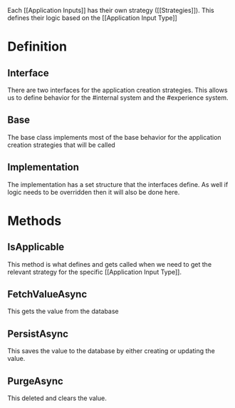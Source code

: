 Each [[Application Inputs]] has their own strategy ([[Strategies]]). This defines their logic based on the [[Application Input Type]]


# Definition

## Interface 
There are two interfaces for the application creation strategies. This allows us to define behavior for the #internal system and the #experience system. 

## Base
The base class implements most of the base behavior for the application creation strategies that will be called 


## Implementation
The implementation has a set structure that the interfaces define. As well if logic needs to be overridden then it will also be done here. 


# Methods

## IsApplicable

This method is what defines and gets called when we need to get the relevant strategy for the specific [[Application Input Type]]. 

## FetchValueAsync

This gets the value from the database

## PersistAsync

This saves the value to the database by either creating or updating the value. 

## PurgeAsync
This deleted and clears the value.
